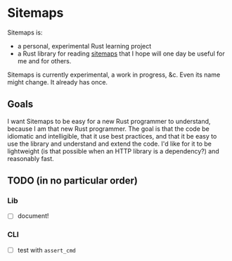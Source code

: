 # Sitemaps

Sitemaps is:

- a personal, experimental Rust learning project
- a Rust library for reading [sitemaps](https://www.sitemaps.org/) that I hope will one day be useful for me and for others.

Sitemaps is currently experimental, a work in progress, &c. Even its name might change. It already has once.

## Goals

I want Sitemaps to be easy for a new Rust programmer to understand, because I am that new Rust programmer. The goal is that the code be idiomatic and intelligible, that it use best practices, and that it be easy to use the library and understand and extend the code. I'd like for it to be lightweight (is that possible when an HTTP library is a dependency?) and reasonably fast.

## TODO (in no particular order)

### Lib

- [ ] document!

### CLI

- [ ] test with `assert_cmd`
